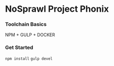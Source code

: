 # NoSprawl Project Phonix

### Toolchain Basics
NPM + GULP + DOCKER

### Get Started
`npm install`
`gulp devel`
